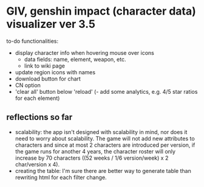 # GIV, genshin impact (character data) visualizer ver 3.5

to-do functionalities: 
- display character info when hovering mouse over icons
  - data fields: name, element, weapon, etc. 
  - link to wiki page
 - update region icons with names
- download button for chart
- CN option
- 'clear all' button below 'reload'
(- add some analytics, e.g. 4/5 star ratios for each element)


## reflections so far
- scalability: the app isn't designed with scalability in mind, nor does it need to worry about scalability. The game will not add new attributes to characters and since at most 2 characters are introduced per version, if the game runs for another 4 years, the character roster will only increase by 70 characters ((52 weeks / 1/6 version/week) x 2 char/version x 4).
- creating the table: I'm sure there are better way to generate table than rewriting html for each filter change. 
